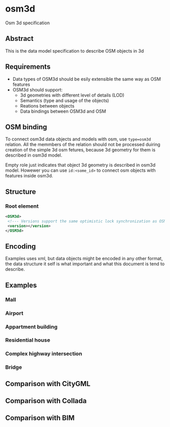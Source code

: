 # osm3d
Osm 3d specification


## Abstract
This is the data model specification to describe OSM objects in 3d

## Requirements

* Data types of OSM3d should be esily extensible the same way as OSM features
* OSM3d should support:
  * 3d geometries with different level of details (LOD)
  * Semantics (type and usage of the objects)
  * Reations between objects
  * Data bindings between OSM3d and OSM

## OSM binding

To connect osm3d data objects and models with osm, use `type=osm3d` relation.
All the memmbers of the relation should not be processed duiring creation of the simple 3d osm fetures, 
because 3d geometry for them is described in osm3d model.  

Empty role just indicates that object 3d geometry is described in osm3d model.
Howewer you can use `id:<some_id>` to connect osm objects with features inside osm3d.



## Structure

### Root element

```xml
<OSM3d>
 <!--- Versions support the same optimistic lock synchronization as OSM elements --->
 <version></version>
</OSM3d>
```


## Encoding

Examples uses xml, but data objects might be encoded in any other format, the data structure it self is what important and what this document is tend to describe.

## Examples

### Mall

### Airport

### Appartment building

### Residential house

### Complex highway intersection

### Bridge
  
## Comparison with CityGML

## Comparison with Collada

## Comparison with BIM
